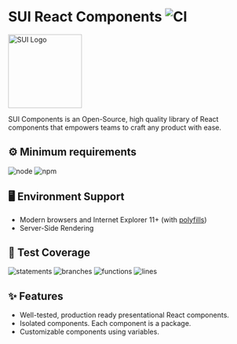 # SUI React Components ![CI](https://github.com/SUI-Components/sui-components/workflows/CI/badge.svg)

<img src="https://avatars2.githubusercontent.com/u/13288987?s=200&v=4" alt="SUI Logo" width="150">

SUI Components is an Open-Source, high quality library of React components that empowers teams to craft any product with ease.

## ⚙️ Minimum requirements
![node](https://shields.io/badge/node-v16+-lightgray?logo=nodedotjs&logoWidth=20&style=for-the-badge)
![npm](https://shields.io/badge/npm-v7+-lightgrey?logo=npm&logoWidth=20&style=for-the-badge)

## 🖥 Environment Support

- Modern browsers and Internet Explorer 11+ (with [polyfills](https://github.com/SUI-Components/sui/tree/master/packages/sui-polyfills))
- Server-Side Rendering

## 🧪 Test Coverage

![statements](https://shields.io/badge/statements-73.07%25-orange)
![branches](https://shields.io/badge/branches-59.26%25-AA0000)
![functions](https://shields.io/badge/functions-60.94%25-red)
![lines](https://shields.io/badge/lines-74.85%25-orange)

## ✨ Features

- Well-tested, production ready presentational React components.
- Isolated components. Each component is a package.
- Customizable components using variables.
